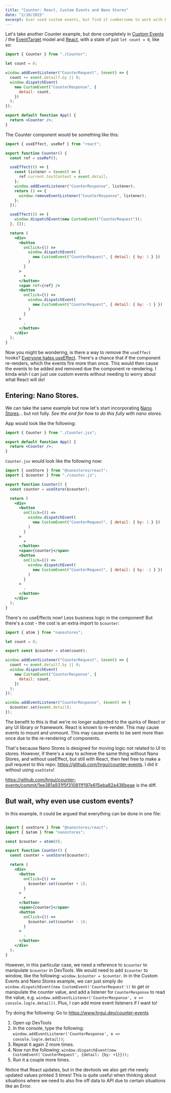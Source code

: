 ```yaml
---
title: "Counter: React, Custom Events and Nano Stores"
date: "2/10/2025"
excerpt: Ever used custom events, but find it cumbersome to work with React due to useEffect and the fear of component re-rendering? Try using nano stores instead.
---
```


Let's take another Counter example, but done completely in [Custom Events](https://developer.mozilla.org/en-US/docs/Web/API/CustomEvent/CustomEvent) / the [EventTarget](https://developer.mozilla.org/en-US/docs/Web/API/EventTarget) model and [React](https://react.dev/), with a state of just `let count = 0`, like so:

```jsx
import { Counter } from "./Counter";

let count = 0;

window.addEventListener("CounterRequest", (event) => {
  count += event.detail?.by || 0;
  window.dispatchEvent(
    new CustomEvent("CounterResponse", {
      detail: count,
    })
  );
});

export default function App() {
  return <Counter />;
}
```

The Counter component would be something like this:

```jsx
import { useEffect, useRef } from "react";

export function Counter() {
  const ref = useRef();

  useEffect(() => {
    const listener = (event) => {
      ref.current.textContent = event.detail;
    };
    window.addEventListener("CounterResponse", listener);
    return () => {
      window.removeEventListener("CounterResponse", listener);
    };
  });

  useEffect(() => {
    window.dispatchEvent(new CustomEvent("CounterRequest"));
  }, []);

  return (
    <div>
      <button
        onClick={() =>
          window.dispatchEvent(
            new CustomEvent("CounterRequest", { detail: { by: 1 } })
          )
        }
      >
        +
      </button>
      <span ref={ref} />
      <button
        onClick={() =>
          window.dispatchEvent(
            new CustomEvent("CounterRequest", { detail: { by: -1 } })
          )
        }
      >
        -
      </button>
    </div>
  );
}
```

Now you might be wondering, is there a way to remove the `useEffect` hooks? [Everyone hates useEffect](https://www.reddit.com/r/reactjs/comments/1dtqk2s/why_everyone_hate_useeffect/). There's a chance that if the component re-renders, which the events fire more than once. This would then cause the events to be added and removed due the component re-rendering. I kinda wish I can just use custom events without needing to worry about what React will do!

## Entering: Nano Stores.

We can take the same example but now let's start incorporating [Nano Stores](https://github.com/nanostores/nanostores)... but not fully. _See the end for how to do this fully with nano stores._

App would look like the following:

```jsx
import { Counter } from "./Counter.jsx";

export default function App() {
  return <Counter />;
}
```

`Counter.jsx` would look like the following now:

```jsx
import { useStore } from "@nanostores/react";
import { $counter } from "./counter.js";

export function Counter() {
  const counter = useStore($counter);

  return (
    <div>
      <button
        onClick={() =>
          window.dispatchEvent(
            new CustomEvent("CounterRequest", { detail: { by: 1 } })
          )
        }
      >
        +
      </button>
      <span>{counter}</span>
      <button
        onClick={() =>
          window.dispatchEvent(
            new CustomEvent("CounterRequest", { detail: { by: -1 } })
          )
        }
      >
        -
      </button>
    </div>
  );
}
```

There's no useEffects now! Less business logic in the component! But there's a cost - the cost is an extra import to `$counter`:

```js
import { atom } from "nanostores";

let count = 0;

export const $counter = atom(count);

window.addEventListener("CounterRequest", (event) => {
  count += event.detail?.by || 0;
  window.dispatchEvent(
    new CustomEvent("CounterResponse", {
      detail: count,
    })
  );
});

window.addEventListener("CounterResponse", (event) => {
  $counter.set(event.detail);
});
```

The benefit to this is that we're no longer subjected to the quirks of React or any UI library or framework. React is known to re-render. This may cause events to mount and unmount. This may cause events to be sent more than once due to the re-rendering of components.

That's because Nano Stores is designed for moving logic not related to UI to stores. However, if there's a way to achieve the same thing without Nano Stores, and without useEffect, but still with React, then feel free to make a pull request to this repo: https://github.com/hrgui/counter-events. I did it without using `useState`!

https://github.com/hrgui/counter-events/commit/1ee381a931f5f310811f197e615eba82a436beae is the diff.

## But wait, why even use custom events?

In this example, it could be argued that everything can be done in one file:

```jsx

import { useStore } from "@nanostores/react";
import { $atom } from "nanostores";

const $counter = atom(0);

export function Counter() {
  const counter = useStore($counter);

  return (
    <div>
      <button
        onClick={() =>
          $counter.set(counter + 1);
        }
      >
        +
      </button>
      <span>{counter}</span>
      <button
        onClick={() =>
          $counter.set(counter - 1);
        }
      >
        -
      </button>
    </div>
  );
}
```

However, in this particular case, we need a reference to `$counter` to manipulate `$counter` in DevTools. We would need to add `$counter` to window, like the following: `window.$counter = $counter`. In in the Custom Events and Nano Stores example, we can just simply do `window.dispatchEvent(new CustomEvent('CounterRequest'))` to get or manipulate the counter value, and add a listener for `CounterResponse` to read the value, e.g. `window.addEventListener('CounterResponse', e => console.log(e.detail))`. Plus, I can add more event listeners if I want to!

Try doing the following: Go to https://www.hrgui.dev/counter-events

1. Open up DevTools
2. In the console, type the following: `window.addEventListener('CounterResponse', e => console.log(e.detail))`;
3. Repeat it again 2 more times.
4. Now run the following: `window.dispatchEvent(new CustomEvent('CounterRequest', {detail: {by: +1}}));`
5. Run it a couple more times.

Notice that React updates, but in the devtools we also get rhe newly updated values printed 3 times! This is quite useful when thinking about situations where we need to also fire off data to API due to certain situations like an Error.
